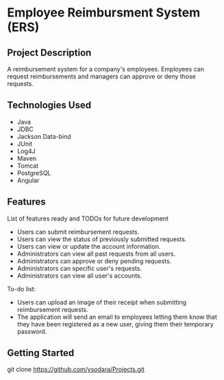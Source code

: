 # Employee Reimbursment System (ERS)

## Project Description

A reimbursement system for a company's employees. Employees can request reimbursements and managers can approve or deny those requests.

## Technologies Used

- Java
- JDBC
- Jackson Data-bind
- JUnit
- Log4J
- Maven
- Tomcat
- PostgreSQL
- Angular

## Features

List of features ready and TODOs for future development

- Users can submit reimbursement requests.
- Users can view the status of previously submitted requests.
- Users can view or update the account information.
- Administrators can view all past requests from all users.
- Administrators can approve or deny pending requests.
- Administrators can specific user's requests.
- Administrators can view all user's accounts.

To-do list:

- Users can upload an image of their receipt when submitting reimbursement requests.
- The application will send an email to employees letting them know that they have been registered as a new user, giving them their temporary password.

## Getting Started

git clone https://github.com/ysodara/Projects.git
